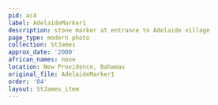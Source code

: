 ```yaml
---
pid: ac4
label: AdelaideMarker1
description: stone marker at entrance to Adelaide village
page_type: modern photo
collection: StJames
approx_date: '2000'
african_names: none
location: New Providence, Bahamas
original_file: AdelaideMarker1
order: '04'
layout: StJames_item
---
```

